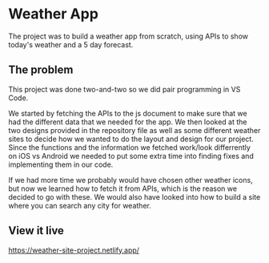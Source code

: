 # Weather App

The project was to build a weather app from scratch, using APIs to show today's weather and a 5 day forecast.

## The problem

This project was done two-and-two so we did pair programming in VS Code.

We started by fetching the APIs to the js document to make sure that we had the different data that we needed for the app.
We then looked at the two designs provided in the repository file as well as some different weather sites to decide how we wanted to do the layout and design for our project.
Since the functions and the information we fetched work/look differrently on iOS vs Android we needed to put some extra time into finding fixes and implementing them in our code.

If we had more time we probably would have chosen other weather icons, but now we learned how to fetch it from APIs, which is the reason we decided to go with these.
We would also have looked into how to build a site where you can search any city for weather.


## View it live

https://weather-site-project.netlify.app/
